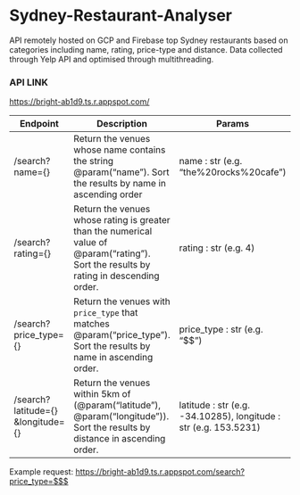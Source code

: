 # Sydney-Restaurant-Analyser

API remotely hosted on GCP and Firebase top Sydney restaurants based on categories including name, rating, price-type and distance. Data collected through Yelp API and optimised through multithreading.

### API LINK

https://bright-ab1d9.ts.r.appspot.com/


| Endpoint | Description | Params | Response Body
| ------------- | ------------- | ------------- | ------------- |
| /search?name={}  | Return the venues whose name contains the string @param(“name”). Sort the results by name in ascending order  | name : str (e.g. “the%20rocks%20cafe”) | {“venues” : [VenueSchema]}|
| /search?rating={}  | Return the venues whose rating is greater than the numerical value of @param(“rating”). Sort the results by rating in descending order.  | rating : str (e.g. 4) | {“venues” : [VenueSchema]}|
|/search?price_type={}| Return the venues with `price_type` that matches @param(“price_type”). Sort the results by name in ascending order. | price_type : str (e.g. “$$”) |  {“venues” : [VenueSchema]} | 
|/search?latitude={} &longitude={}| Return the venues within 5km of (@param(“latitude”), @param(“longitude”)). Sort the results by distance in ascending order. | latitude : str (e.g. -34.10285), longitude : str (e.g. 153.5231) | {“venues” : [VenueSchema]} |


Example request: https://bright-ab1d9.ts.r.appspot.com/search?price_type=$$$
